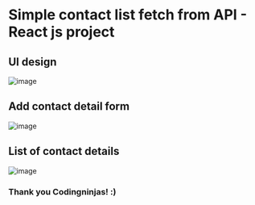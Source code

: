 # Simple contact list fetch from API - React js project

## UI design
![image](https://user-images.githubusercontent.com/58915771/228834081-06ec91d7-11ce-42e1-adb2-7027ed6d98ca.png)

## Add contact detail form
![image](https://user-images.githubusercontent.com/58915771/228834502-bdbac3b4-4e09-40e5-9a88-b7b5a1660ff1.png)

## List of contact details
![image](https://user-images.githubusercontent.com/58915771/228834729-0560c528-8a8b-4f4d-9cb0-ddfe1d334004.png)



### Thank you Codingninjas! :)

